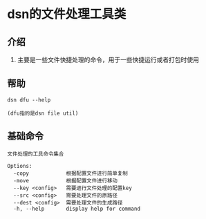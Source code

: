 
# dsn的文件处理工具类


## 介绍

1. 主要是一些文件快捷处理的命令，用于一些快捷运行或者打包时使用


## 帮助

```
dsn dfu --help

(dfu指的是dsn file util)

```

## 基础命令

```
文件处理的工具命令集合

Options:
  -copy            根据配置文件进行简单复制
  -move            根据配置文件进行移动
  --key <config>   需要进行文件处理的配置key
  --src <config>   需要处理文件的原路径
  --dest <config>  需要处理文件的生成路径
  -h, --help       display help for command

```